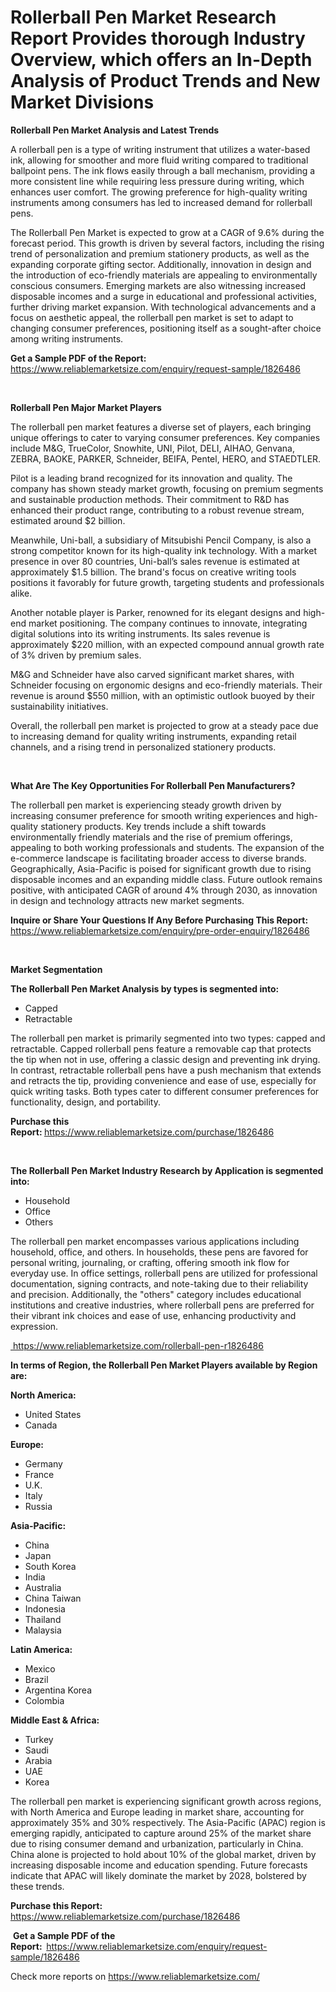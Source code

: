 <p><h1>Rollerball Pen Market Research Report Provides thorough Industry Overview, which offers an In-Depth Analysis of Product Trends and New Market Divisions</h1></p><p><strong>Rollerball Pen Market Analysis and Latest Trends</strong></p>
<p><p>A rollerball pen is a type of writing instrument that utilizes a water-based ink, allowing for smoother and more fluid writing compared to traditional ballpoint pens. The ink flows easily through a ball mechanism, providing a more consistent line while requiring less pressure during writing, which enhances user comfort. The growing preference for high-quality writing instruments among consumers has led to increased demand for rollerball pens.</p><p>The Rollerball Pen Market is expected to grow at a CAGR of 9.6% during the forecast period. This growth is driven by several factors, including the rising trend of personalization and premium stationery products, as well as the expanding corporate gifting sector. Additionally, innovation in design and the introduction of eco-friendly materials are appealing to environmentally conscious consumers. Emerging markets are also witnessing increased disposable incomes and a surge in educational and professional activities, further driving market expansion. With technological advancements and a focus on aesthetic appeal, the rollerball pen market is set to adapt to changing consumer preferences, positioning itself as a sought-after choice among writing instruments.</p></p>
<p><strong>Get a Sample PDF of the Report:&nbsp;</strong> <a href="https://www.reliablemarketsize.com/enquiry/request-sample/1826486?utm_campaign=2216&utm_medium=2&utm_source=Github&utm_content=ia&utm_term=07022025&utm_id=rollerball-pen">https://www.reliablemarketsize.com/enquiry/request-sample/1826486</a></p>
<p>&nbsp;</p>
<p><strong>Rollerball Pen Major Market Players</strong></p>
<p><p>The rollerball pen market features a diverse set of players, each bringing unique offerings to cater to varying consumer preferences. Key companies include M&G, TrueColor, Snowhite, UNI, Pilot, DELI, AIHAO, Genvana, ZEBRA, BAOKE, PARKER, Schneider, BEIFA, Pentel, HERO, and STAEDTLER.</p><p>Pilot is a leading brand recognized for its innovation and quality. The company has shown steady market growth, focusing on premium segments and sustainable production methods. Their commitment to R&D has enhanced their product range, contributing to a robust revenue stream, estimated around $2 billion.</p><p>Meanwhile, Uni-ball, a subsidiary of Mitsubishi Pencil Company, is also a strong competitor known for its high-quality ink technology. With a market presence in over 80 countries, Uni-ball’s sales revenue is estimated at approximately $1.5 billion. The brand's focus on creative writing tools positions it favorably for future growth, targeting students and professionals alike.</p><p>Another notable player is Parker, renowned for its elegant designs and high-end market positioning. The company continues to innovate, integrating digital solutions into its writing instruments. Its sales revenue is approximately $220 million, with an expected compound annual growth rate of 3% driven by premium sales.</p><p>M&G and Schneider have also carved significant market shares, with Schneider focusing on ergonomic designs and eco-friendly materials. Their revenue is around $550 million, with an optimistic outlook buoyed by their sustainability initiatives.</p><p>Overall, the rollerball pen market is projected to grow at a steady pace due to increasing demand for quality writing instruments, expanding retail channels, and a rising trend in personalized stationery products.</p></p>
<p>&nbsp;</p>
<p><strong>What Are The Key Opportunities For Rollerball Pen Manufacturers?</strong></p>
<p><p>The rollerball pen market is experiencing steady growth driven by increasing consumer preference for smooth writing experiences and high-quality stationery products. Key trends include a shift towards environmentally friendly materials and the rise of premium offerings, appealing to both working professionals and students. The expansion of the e-commerce landscape is facilitating broader access to diverse brands. Geographically, Asia-Pacific is poised for significant growth due to rising disposable incomes and an expanding middle class. Future outlook remains positive, with anticipated CAGR of around 4% through 2030, as innovation in design and technology attracts new market segments.</p></p>
<p><strong>Inquire or Share Your Questions If Any Before Purchasing This Report:</strong> <a href="https://www.reliablemarketsize.com/enquiry/pre-order-enquiry/1826486?utm_campaign=2216&utm_medium=2&utm_source=Github&utm_content=ia&utm_term=07022025&utm_id=rollerball-pen">https://www.reliablemarketsize.com/enquiry/pre-order-enquiry/1826486</a></p>
<p>&nbsp;</p>
<p><strong>Market Segmentation</strong></p>
<p><strong>The Rollerball Pen Market Analysis by types is segmented into:</strong></p>
<p><ul><li>Capped</li><li>Retractable</li></ul></p>
<p><p>The rollerball pen market is primarily segmented into two types: capped and retractable. Capped rollerball pens feature a removable cap that protects the tip when not in use, offering a classic design and preventing ink drying. In contrast, retractable rollerball pens have a push mechanism that extends and retracts the tip, providing convenience and ease of use, especially for quick writing tasks. Both types cater to different consumer preferences for functionality, design, and portability.</p></p>
<p><strong>Purchase this Report:&nbsp;</strong><a href="https://www.reliablemarketsize.com/purchase/1826486?utm_campaign=2216&utm_medium=2&utm_source=Github&utm_content=ia&utm_term=07022025&utm_id=rollerball-pen">https://www.reliablemarketsize.com/purchase/1826486</a></p>
<p>&nbsp;</p>
<p><strong>The Rollerball Pen Market Industry Research by Application is segmented into:</strong></p>
<p><ul><li>Household</li><li>Office</li><li>Others</li></ul></p>
<p><p>The rollerball pen market encompasses various applications including household, office, and others. In households, these pens are favored for personal writing, journaling, or crafting, offering smooth ink flow for everyday use. In office settings, rollerball pens are utilized for professional documentation, signing contracts, and note-taking due to their reliability and precision. Additionally, the "others" category includes educational institutions and creative industries, where rollerball pens are preferred for their vibrant ink choices and ease of use, enhancing productivity and expression.</p></p>
<p><a href="https://www.reliablemarketsize.com/rollerball-pen-r1826486?utm_campaign=2216&utm_medium=2&utm_source=Github&utm_content=ia&utm_term=07022025&utm_id=rollerball-pen">&nbsp;https://www.reliablemarketsize.com/rollerball-pen-r1826486</a></p>
<p><strong>In terms of Region, the Rollerball Pen Market Players available by Region are:</strong></p>
<p>
    <p> <strong> North America: </strong>
        <ul>
            <li>United States</li>
            <li>Canada</li>
        </ul>
        </p> 
    <p> <strong> Europe: </strong>
        <ul>
            <li>Germany</li>
            <li>France</li>
            <li>U.K.</li>
            <li>Italy</li>
            <li>Russia</li>
        </ul>
        </p> 
    <p> <strong> Asia-Pacific: </strong>
        <ul>
            <li>China</li>
            <li>Japan</li>
            <li>South Korea</li>
            <li>India</li>
            <li>Australia</li>
            <li>China Taiwan</li>
            <li>Indonesia</li>
            <li>Thailand</li>
            <li>Malaysia</li>
        </ul>
        </p> 
    <p> <strong> Latin America: </strong>
        <ul>
            <li>Mexico</li>
            <li>Brazil</li>
            <li>Argentina Korea</li>
            <li>Colombia</li>
        </ul>
        </p> 
    <p> <strong> Middle East & Africa: </strong>
        <ul>
            <li>Turkey</li>
            <li>Saudi</li>
            <li>Arabia</li>
            <li>UAE</li>
            <li>Korea</li>
        </ul>
    </p>
    </p>
<p><p>The rollerball pen market is experiencing significant growth across regions, with North America and Europe leading in market share, accounting for approximately 35% and 30% respectively. The Asia-Pacific (APAC) region is emerging rapidly, anticipated to capture around 25% of the market share due to rising consumer demand and urbanization, particularly in China. China alone is projected to hold about 10% of the global market, driven by increasing disposable income and education spending. Future forecasts indicate that APAC will likely dominate the market by 2028, bolstered by these trends.</p></p>
<p><strong>Purchase this Report: </strong><a href="https://www.reliablemarketsize.com/purchase/1826486?utm_campaign=2216&utm_medium=2&utm_source=Github&utm_content=ia&utm_term=07022025&utm_id=rollerball-pen">https://www.reliablemarketsize.com/purchase/1826486</a></p>
<p>&nbsp;<strong>Get a Sample PDF of the Report:&nbsp;&nbsp;</strong><a href="https://www.reliablemarketsize.com/enquiry/request-sample/1826486?utm_campaign=2216&utm_medium=2&utm_source=Github&utm_content=ia&utm_term=07022025&utm_id=rollerball-pen">https://www.reliablemarketsize.com/enquiry/request-sample/1826486</a></p>
<p><strong></strong></p>
<p>Check more reports on <a href="https://www.reliablemarketsize.com/?utm_campaign=2216&utm_medium=2&utm_source=Github&utm_content=ia&utm_term=07022025&utm_id=rollerball-pen">https://www.reliablemarketsize.com/</a></p>